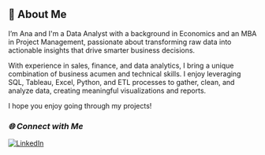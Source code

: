 ## **🚀 About Me**

I’m Ana and I'm a Data Analyst with a background in Economics and an MBA in Project Management, passionate about transforming raw data into actionable insights that drive smarter business decisions.

With experience in sales, finance, and data analytics, I bring a unique combination of business acumen and technical skills. I enjoy leveraging SQL, Tableau, Excel, Python, and ETL processes to gather, clean, and analyze data, creating meaningful visualizations and reports.

I hope you enjoy going through my projects!

### *🌐 Connect with Me*
[![LinkedIn](https://img.shields.io/badge/LinkedIn-Profile-blue)](https://www.linkedin.com/in/analuisabraga/)
